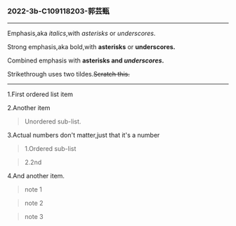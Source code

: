 ### 2022-3b-C109118203-郭芸甄





---

Emphasis,aka *italics*,with *asterisks* or *underscores*.

Strong emphasis,aka bold,with **asterisks** or **underscores.**

Combined emphasis with **asterisks and *underscores*.**

Strikethrough uses two tildes.~~Scratch this.~~

---

1.First ordered list item

2.Another item
>Unordered sub-list.

3.Actual numbers don't matter,just that it's a number
>1.Ordered sub-list

>2.2nd

4.And another item.
>note 1

>note 2

>note 3
